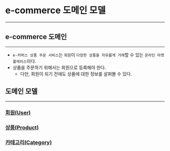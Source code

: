 # e-commerce 도메인 모델

---

## e-commerce 도메인

---
- `e-커머스 상품 주문 서비스`는 `회원`이 `다양한 상품을 자유롭게 거래`할 수 있는 `온라인 마켓플레이스`이다.
- 상품을 주문하기 위해서는 회원으로 등록해야 한다.
  - 다만, 회원이 되기 전에도 상품에 대한 정보를 살펴볼 수 있다.

## 도메인 모델

---

### [회원(User)](User.md)
### [상품(Product)](Product.md)
### [카테고리(Category)](Category.md)